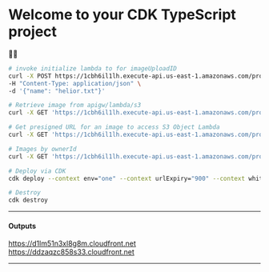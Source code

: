 # Welcome to your CDK TypeScript project
👋🏼
```sh
# invoke initialize lambda to for imageUploadID
curl -X POST https://1cbh6il1lh.execute-api.us-east-1.amazonaws.com/prod/initialize \
-H "Content-Type: application/json" \
-d '{"name": "helior.txt"}'

# Retrieve image from apigw/lambda/s3
curl -X GET 'https://1cbh6il1lh.execute-api.us-east-1.amazonaws.com/prod/getImage/slam.png' -H 'cloudfront-is-mobile-viewer: true'

# Get presigned URL for an image to access S3 Object Lambda
curl -X GET 'https://1cbh6il1lh.execute-api.us-east-1.amazonaws.com/prod/getPresignedImageUrl/slam.png'

# Images by ownerId
curl -X GET 'https://1cbh6il1lh.execute-api.us-east-1.amazonaws.com/prod/images/1'

# Deploy via CDK
cdk deploy --context env="one" --context urlExpiry="900" --context whitelistip="76.33.137.141,173.196.171.194"

# Destroy
cdk destroy
```
---
#### Outputs
https://d1lm51n3xl8g8m.cloudfront.net
https://ddzaqzc858s33.cloudfront.net

---
